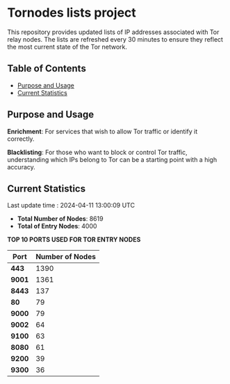 # Tornodes lists project

This repository provides updated lists of IP addresses associated with Tor relay nodes. The lists are refreshed every 30 minutes to ensure they reflect the most current state of the Tor network.

## Table of Contents

- [Purpose and Usage](#purpose-and-usage)
- [Current Statistics](#current-statistics)


## Purpose and Usage

**Enrichment**: For services that wish to allow Tor traffic or identify it correctly.

**Blacklisting**: For those who want to block or control Tor traffic, understanding which IPs belong to Tor can be a starting point with a high accuracy.

## Current Statistics

Last update time : 2024-04-11 13:00:09 UTC

- **Total Number of Nodes**: 8619
- **Total of Entry Nodes**: 4000

**TOP 10 PORTS USED FOR TOR ENTRY NODES**

| **Port** | **Number of Nodes** |
|------|-----------------|
| **443**   | 1390  |
| **9001**   | 1361  |
| **8443**   | 137  |
| **80**   | 79  |
| **9000**   | 79  |
| **9002**   | 64  |
| **9100**   | 63  |
| **8080**   | 61  |
| **9200**   | 39  |
| **9300**   | 36  |

